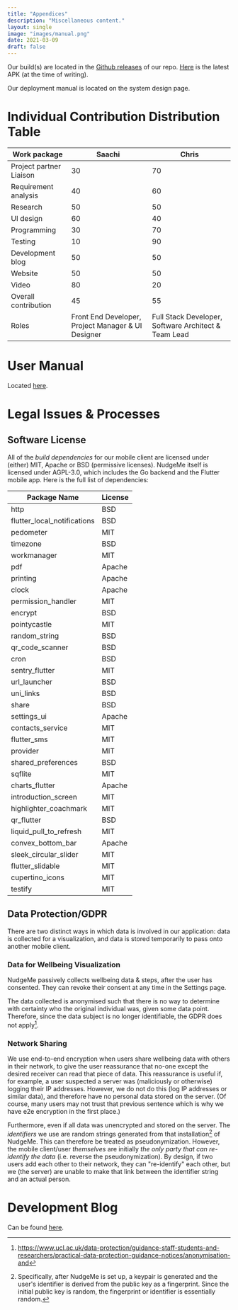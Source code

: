 ```yaml
---
title: "Appendices"
description: "Miscellaneous content."
layout: single
image: "images/manual.png"
date: 2021-03-09
draft: false
---
```


Our build(s) are located in the [Github releases](https://github.com/UCLComputerScience/COMP0016_2020_21_Team26/releases)
of our repo. [Here](https://github.com/UCLComputerScience/COMP0016_2020_21_Team26/releases/download/v1.4.4/app-release.apk)
is the latest APK (at the time of writing). 

Our deployment manual is located on the system design page.

# Individual Contribution Distribution Table

| Work package             | Saachi                                             | Chris                                                  |
|--------------------------|----------------------------------------------------|--------------------------------------------------------|
| Project partner Liaison  | 30                                                 | 70                                                     |
| Requirement analysis     | 40                                                 | 60                                                     |
| Research                 | 50                                                 | 50                                                     |
| UI design                | 60                                                 | 40                                                     |
| Programming              | 30                                                 | 70                                                     |
| Testing                  | 10                                                 | 90                                                     |
| Development blog         | 50                                                 | 50                                                     |
| Website                  | 50                                                 | 50                                                     |
| Video                    | 80                                                 | 20                                                     |
| Overall contribution     | 45                                                 | 55                                                     |
| Roles                    | Front End Developer, Project Manager & UI Designer | Full Stack Developer, Software Architect & Team Lead   |

# User Manual

Located [here](https://uclcomputerscience.github.io/COMP0016_2020_21_Team26/pdfs/usermanual.pdf).

# Legal Issues & Processes

## Software License

All of the *build dependencies* for our mobile client are licensed
under (either) MIT, Apache or BSD (permissive licenses).
NudgeMe itself is licensed under AGPL-3.0, which includes the Go backend
and the Flutter mobile app. Here is the full list of dependencies:

| Package Name                | License |
|-----------------------------|---------|
| http                        | BSD     |
| flutter_local_notifications | BSD     |
| pedometer                   | MIT     |
| timezone                    | BSD     |
| workmanager                 | MIT     |
| pdf                         | Apache  |
| printing                    | Apache  |
| clock                       | Apache  |
| permission_handler          | MIT     |
| encrypt                     | BSD     |
| pointycastle                | MIT     |
| random_string               | BSD     |
| qr_code_scanner             | BSD     |
| cron                        | BSD     |
| sentry_flutter              | MIT     |
| url_launcher                | BSD     |
| uni_links                   | BSD     |
| share                       | BSD     |
| settings_ui                 | Apache  |
| contacts_service            | MIT     |
| flutter_sms                 | MIT     |
| provider                    | MIT     |
| shared_preferences          | BSD     |
| sqflite                     | MIT     |
| charts_flutter              | Apache  |
| introduction_screen         | MIT     |
| highlighter_coachmark       | MIT     |
| qr_flutter                  | BSD     |
| liquid_pull_to_refresh      | MIT     |
| convex_bottom_bar           | Apache  |
| sleek_circular_slider       | MIT     |
| flutter_slidable            | MIT     |
| cupertino_icons             | MIT     |
| testify                     | MIT     |

## Data Protection/GDPR

There are two distinct ways in which data is involved in our application:
data is collected for a visualization, and data is stored temporarily to pass
onto another mobile client.

### Data for Wellbeing Visualization

NudgeMe passively collects wellbeing data & steps, after the user has consented.
They can revoke their consent at any time in the Settings page.

The data collected is anonymised such that there is no way to determine with
certainty who the original individual was, given some data point.
Therefore, since the data subject is no longer identifiable, the GDPR
does not apply[^data].

[^data]: https://www.ucl.ac.uk/data-protection/guidance-staff-students-and-researchers/practical-data-protection-guidance-notices/anonymisation-and

### Network Sharing

We use end-to-end encryption when users share wellbeing data with others
in their network, to give the user reassurance that no-one except the desired
receiver can read that piece of data.
This reassurance is useful if, for example, a user suspected a server was 
(maliciously or otherwise) logging their IP addresses.
However, we do not do this (log IP addresses or similar data), and therefore have no 
personal data stored on the server. (Of course, many users may not trust that previous
sentence which is why we have e2e encryption in the first place.)

Furthermore, even if all data was unencrypted and stored on the server. The
*identifiers* we use are random strings generated from that installation[^fingerprint] of
NudgeMe. This can therefore be treated as pseudonymization.
However, the mobile client/user *themselves* are initially *the only party that can re-identify
the data* (i.e. reverse the pseudonymization). By design, if two users add each other
to their network, they can "re-identify" each other, but we (the server) are unable 
to make that link between the identifier string and an actual person.

[^fingerprint]: Specifically, after NudgeMe is set up, a keypair is generated
                and the user's identifier is derived from the public key
                as a fingerprint. Since the initial public key is random,
                the fingerprint or identifier is essentially random.

# Development Blog

Can be found [here](https://uclcomputerscience.github.io/COMP0016_2020_21_Team26/).
